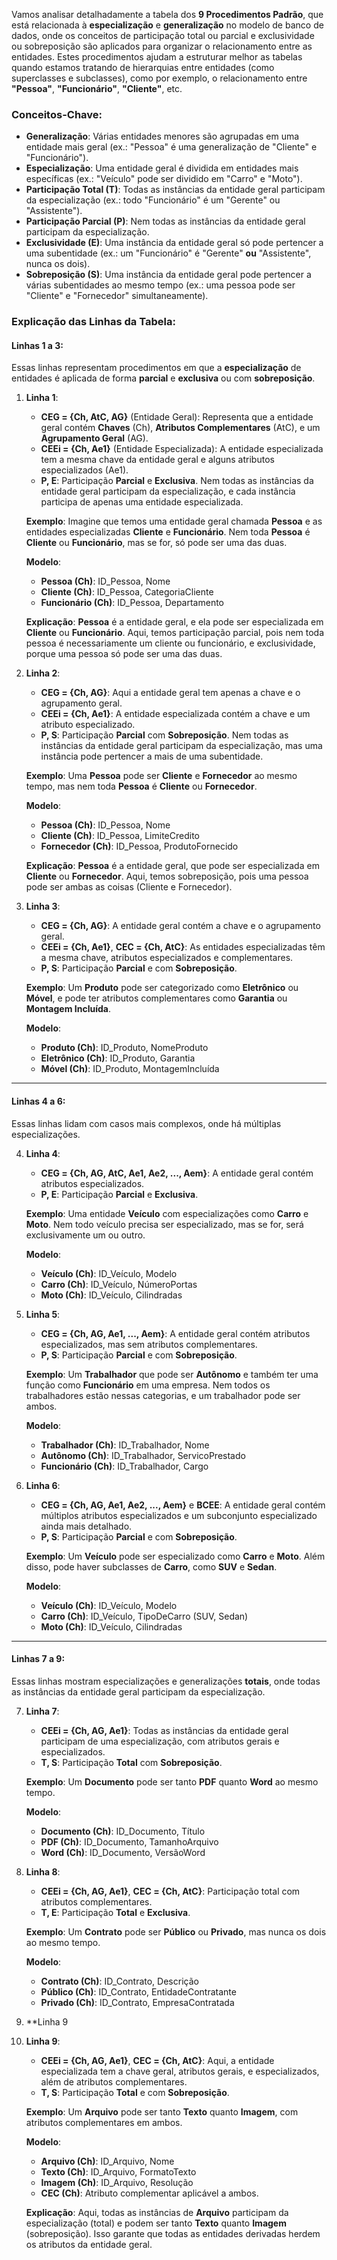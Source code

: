Vamos analisar detalhadamente a tabela dos **9 Procedimentos Padrão**, que está relacionada à **especialização** e **generalização** no modelo de banco de dados, onde os conceitos de participação total ou parcial e exclusividade ou sobreposição são aplicados para organizar o relacionamento entre as entidades. Estes procedimentos ajudam a estruturar melhor as tabelas quando estamos tratando de hierarquias entre entidades (como superclasses e subclasses), como por exemplo, o relacionamento entre **"Pessoa"**, **"Funcionário"**, **"Cliente"**, etc.

### **Conceitos-Chave:**
- **Generalização**: Várias entidades menores são agrupadas em uma entidade mais geral (ex.: "Pessoa" é uma generalização de "Cliente" e "Funcionário").
- **Especialização**: Uma entidade geral é dividida em entidades mais específicas (ex.: "Veículo" pode ser dividido em "Carro" e "Moto").
- **Participação Total (T)**: Todas as instâncias da entidade geral participam da especialização (ex.: todo "Funcionário" é um "Gerente" ou "Assistente").
- **Participação Parcial (P)**: Nem todas as instâncias da entidade geral participam da especialização.
- **Exclusividade (E)**: Uma instância da entidade geral só pode pertencer a uma subentidade (ex.: um "Funcionário" é "Gerente" **ou** "Assistente", nunca os dois).
- **Sobreposição (S)**: Uma instância da entidade geral pode pertencer a várias subentidades ao mesmo tempo (ex.: uma pessoa pode ser "Cliente" e "Fornecedor" simultaneamente).

### **Explicação das Linhas da Tabela:**

#### **Linhas 1 a 3**:
Essas linhas representam procedimentos em que a **especialização** de entidades é aplicada de forma **parcial** e **exclusiva** ou com **sobreposição**.

1. **Linha 1**: 
   - **CEG = {Ch, AtC, AG}** (Entidade Geral): Representa que a entidade geral contém **Chaves** (Ch), **Atributos Complementares** (AtC), e um **Agrupamento Geral** (AG).
   - **CEEi = {Ch, Ae1}** (Entidade Especializada): A entidade especializada tem a mesma chave da entidade geral e alguns atributos especializados (Ae1).
   - **P, E**: Participação **Parcial** e **Exclusiva**. Nem todas as instâncias da entidade geral participam da especialização, e cada instância participa de apenas uma entidade especializada.

   **Exemplo**: Imagine que temos uma entidade geral chamada **Pessoa** e as entidades especializadas **Cliente** e **Funcionário**. Nem toda **Pessoa** é **Cliente** ou **Funcionário**, mas se for, só pode ser uma das duas.

   **Modelo**:
   - **Pessoa (Ch)**: ID_Pessoa, Nome
   - **Cliente (Ch)**: ID_Pessoa, CategoriaCliente
   - **Funcionário (Ch)**: ID_Pessoa, Departamento

   **Explicação**: **Pessoa** é a entidade geral, e ela pode ser especializada em **Cliente** ou **Funcionário**. Aqui, temos participação parcial, pois nem toda pessoa é necessariamente um cliente ou funcionário, e exclusividade, porque uma pessoa só pode ser uma das duas.

2. **Linha 2**:
   - **CEG = {Ch, AG}**: Aqui a entidade geral tem apenas a chave e o agrupamento geral.
   - **CEEi = {Ch, Ae1}**: A entidade especializada contém a chave e um atributo especializado.
   - **P, S**: Participação **Parcial** com **Sobreposição**. Nem todas as instâncias da entidade geral participam da especialização, mas uma instância pode pertencer a mais de uma subentidade.

   **Exemplo**: Uma **Pessoa** pode ser **Cliente** e **Fornecedor** ao mesmo tempo, mas nem toda **Pessoa** é **Cliente** ou **Fornecedor**.

   **Modelo**:
   - **Pessoa (Ch)**: ID_Pessoa, Nome
   - **Cliente (Ch)**: ID_Pessoa, LimiteCredito
   - **Fornecedor (Ch)**: ID_Pessoa, ProdutoFornecido

   **Explicação**: **Pessoa** é a entidade geral, que pode ser especializada em **Cliente** ou **Fornecedor**. Aqui, temos sobreposição, pois uma pessoa pode ser ambas as coisas (Cliente e Fornecedor).

3. **Linha 3**:
   - **CEG = {Ch, AG}**: A entidade geral contém a chave e o agrupamento geral.
   - **CEEi = {Ch, Ae1}**, **CEC = {Ch, AtC}**: As entidades especializadas têm a mesma chave, atributos especializados e complementares.
   - **P, S**: Participação **Parcial** e com **Sobreposição**.

   **Exemplo**: Um **Produto** pode ser categorizado como **Eletrônico** ou **Móvel**, e pode ter atributos complementares como **Garantia** ou **Montagem Incluída**.

   **Modelo**:
   - **Produto (Ch)**: ID_Produto, NomeProduto
   - **Eletrônico (Ch)**: ID_Produto, Garantia
   - **Móvel (Ch)**: ID_Produto, MontagemIncluída

---

#### **Linhas 4 a 6**:
Essas linhas lidam com casos mais complexos, onde há múltiplas especializações.

4. **Linha 4**:
   - **CEG = {Ch, AG, AtC, Ae1, Ae2, ..., Aem}**: A entidade geral contém atributos especializados.
   - **P, E**: Participação **Parcial** e **Exclusiva**.

   **Exemplo**: Uma entidade **Veículo** com especializações como **Carro** e **Moto**. Nem todo veículo precisa ser especializado, mas se for, será exclusivamente um ou outro.

   **Modelo**:
   - **Veículo (Ch)**: ID_Veículo, Modelo
   - **Carro (Ch)**: ID_Veículo, NúmeroPortas
   - **Moto (Ch)**: ID_Veículo, Cilindradas

5. **Linha 5**:
   - **CEG = {Ch, AG, Ae1, ..., Aem}**: A entidade geral contém atributos especializados, mas sem atributos complementares.
   - **P, S**: Participação **Parcial** e com **Sobreposição**.

   **Exemplo**: Um **Trabalhador** que pode ser **Autônomo** e também ter uma função como **Funcionário** em uma empresa. Nem todos os trabalhadores estão nessas categorias, e um trabalhador pode ser ambos.

   **Modelo**:
   - **Trabalhador (Ch)**: ID_Trabalhador, Nome
   - **Autônomo (Ch)**: ID_Trabalhador, ServicoPrestado
   - **Funcionário (Ch)**: ID_Trabalhador, Cargo

6. **Linha 6**:
   - **CEG = {Ch, AG, Ae1, Ae2, ..., Aem}** e **BCEE**: A entidade geral contém múltiplos atributos especializados e um subconjunto especializado ainda mais detalhado.
   - **P, S**: Participação **Parcial** e com **Sobreposição**.

   **Exemplo**: Um **Veículo** pode ser especializado como **Carro** e **Moto**. Além disso, pode haver subclasses de **Carro**, como **SUV** e **Sedan**.

   **Modelo**:
   - **Veículo (Ch)**: ID_Veículo, Modelo
   - **Carro (Ch)**: ID_Veículo, TipoDeCarro (SUV, Sedan)
   - **Moto (Ch)**: ID_Veículo, Cilindradas
  
---

#### **Linhas 7 a 9**:
Essas linhas mostram especializações e generalizações **totais**, onde todas as instâncias da entidade geral participam da especialização.

7. **Linha 7**:
   - **CEEi = {Ch, AG, Ae1}**: Todas as instâncias da entidade geral participam de uma especialização, com atributos gerais e especializados.
   - **T, S**: Participação **Total** com **Sobreposição**.

   **Exemplo**: Um **Documento** pode ser tanto **PDF** quanto **Word** ao mesmo tempo.

   **Modelo**:
   - **Documento (Ch)**: ID_Documento, Título
   - **PDF (Ch)**: ID_Documento, TamanhoArquivo
   - **Word (Ch)**: ID_Documento, VersãoWord

8. **Linha 8**:
   - **CEEi = {Ch, AG, Ae1}**, **CEC = {Ch, AtC}**: Participação total com atributos complementares.
   - **T, E**: Participação **Total** e **Exclusiva**.

   **Exemplo**: Um **Contrato** pode ser **Público** ou **Privado**, mas nunca os dois ao mesmo tempo.

   **Modelo**:
   - **Contrato (Ch)**: ID_Contrato, Descrição
   - **Público (Ch)**: ID_Contrato, EntidadeContratante
   - **Privado (Ch)**: ID_Contrato, EmpresaContratada

9. **Linha 9

9. **Linha 9**: 
   - **CEEi = {Ch, AG, Ae1}**, **CEC = {Ch, AtC}**: Aqui, a entidade especializada tem a chave geral, atributos gerais, e especializados, além de atributos complementares.
   - **T, S**: Participação **Total** e com **Sobreposição**.

   **Exemplo**: Um **Arquivo** pode ser tanto **Texto** quanto **Imagem**, com atributos complementares em ambos.

   **Modelo**:
   - **Arquivo (Ch)**: ID_Arquivo, Nome
   - **Texto (Ch)**: ID_Arquivo, FormatoTexto
   - **Imagem (Ch)**: ID_Arquivo, Resolução
   - **CEC (Ch)**: Atributo complementar aplicável a ambos.

   **Explicação**: Aqui, todas as instâncias de **Arquivo** participam da especialização (total) e podem ser tanto **Texto** quanto **Imagem** (sobreposição). Isso garante que todas as entidades derivadas herdem os atributos da entidade geral.